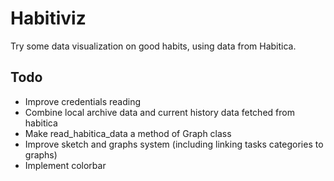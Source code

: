 # Habitiviz

Try some data visualization on good habits, using data from Habitica.

## Todo

*   Improve credentials reading
*   Combine local archive data and current history data fetched from habitica
*   Make read_habitica_data a method of Graph class
*   Improve sketch and graphs system (including linking tasks categories to graphs)
*   Implement colorbar
